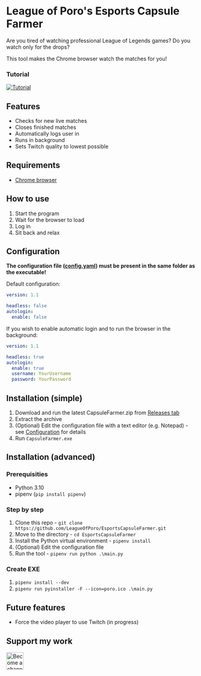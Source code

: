 # League of Poro's Esports Capsule Farmer

Are you tired of watching professional League of Legends games? Do you watch only for the drops?

This tool makes the Chrome browser watch the matches for you!

### Tutorial
[![Tutorial](https://img.youtube.com/vi/FCk6MoSjt5w/0.jpg)](https://www.youtube.com/watch?v=FCk6MoSjt5w)

## Features
- Checks for new live matches
- Closes finished matches
- Automatically logs user in
- Runs in background
- Sets Twitch quality to lowest possible

## Requirements
- [Chrome browser](https://www.google.com/chrome/)

## How to use
1. Start the program
2. Wait for the browser to load
3. Log in
4. Sit back and relax

## Configuration
**The configuration file ([config.yaml](config.yaml)) must be present in the same folder as the executable!**

Default configuration:
```yaml
version: 1.1

headless: false
autologin:
  enable: false
```

If you wish to enable automatic login and to run the browser in the background:
```yaml
version: 1.1

headless: true
autologin:
  enable: true
  username: YourUsername
  password: YourPassword
```

## Installation (simple)
1. Download and run the latest CapsuleFarmer.zip from [Releases tab](https://github.com/LeagueOfPoro/EsportsCapsuleFarmer/releases)
2. Extract the archive
3. (Optional) Edit the configuration file with a text editor (e.g. Notepad) - see [Configuration](#configuration) for details
4. Run `CapsuleFarmer.exe` 

## Installation (advanced)

### Prerequisities
- Python 3.10
- pipenv (`pip install pipenv`)

### Step by step
1. Clone this repo - `git clone https://github.com/LeagueOfPoro/EsportsCapsuleFarmer.git`
2. Move to the directory -  `cd EsportsCapsuleFarmer`
3. Install the Python virtual environment - `pipenv install`
4. (Optional) Edit the configuration file
5. Run the tool - `pipenv run python .\main.py`

### Create EXE
1.  `pipenv install --dev`
2.  `pipenv run pyinstaller -F --icon=poro.ico .\main.py`

## Future features
- Force the video player to use Twitch (in progress)

## Support my work
<a href='https://www.youtube.com/channel/UCwgpdTScSd788qILhLnyyyw/join' target='_blank'><img height='35' style='border:0px;height:46px;' src='https://share.leagueofporo.com/yt_member.png' border='0' alt='Become a channel member on YouTube' />
